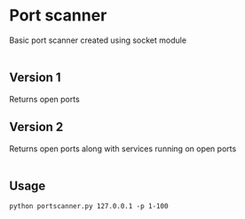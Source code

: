 <h1>Port scanner</h1>
Basic port scanner created using socket module
<br>
<br>
<h2>Version 1</h2>
Returns open ports

<h2>Version 2</h2>
Returns open ports along with services running on open ports
<br>
<br>
<h2>Usage</h2>

```
python portscanner.py 127.0.0.1 -p 1-100
```
